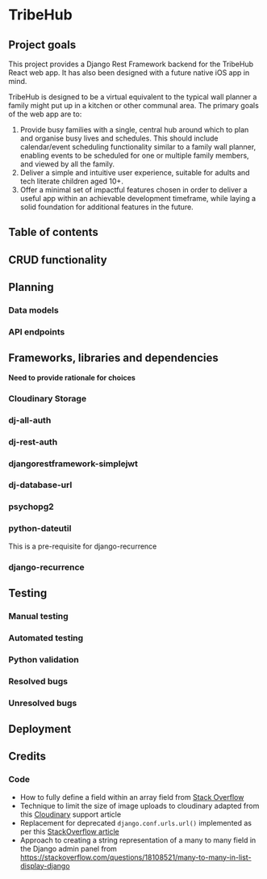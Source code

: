 # TribeHub

## Project goals

This project provides a Django Rest Framework backend for the TribeHub React web app. It has also been designed with a future native iOS app in mind.

TribeHub is designed to be a virtual equivalent to the typical wall planner a family might put up in a kitchen or other communal area. The primary goals of the web app are to:
1) Provide busy families with a single, central hub around which to plan and organise busy lives and schedules. This should include calendar/event scheduling functionality similar to a family wall planner, enabling events to be scheduled for one or multiple family members, and viewed by all the family.
2) Deliver a simple and intuitive user experience, suitable for adults and tech literate children aged 10+. 
3) Offer a minimal set of impactful features chosen in order to deliver a useful app within an achievable development timeframe, while laying a solid foundation for additional features in the future.

## Table of contents

## CRUD functionality

## Planning

### Data models

### API endpoints

## Frameworks, libraries and dependencies
**Need to provide rationale for choices**

### Cloudinary Storage

### dj-all-auth

### dj-rest-auth

### djangorestframework-simplejwt

### dj-database-url

### psychopg2

### python-dateutil

This is a pre-requisite for django-recurrence

### django-recurrence

## Testing

### Manual testing

### Automated testing

### Python validation

### Resolved bugs

### Unresolved bugs

## Deployment

## Credits

### Code

- How to fully define a field within an array field from [Stack Overflow](https://stackoverflow.com/questions/41180829/arrayfield-missing-1-required-positional-argument)
- Technique to limit the size of image uploads to cloudinary adapted from this [Cloudinary](https://support.cloudinary.com/hc/en-us/community/posts/360009752479-How-to-resize-before-uploading-pictures-in-Django) support article
- Replacement for deprecated `django.conf.urls.url()` implemented as per this [StackOverflow article](https://stackoverflow.com/questions/70319606/importerror-cannot-import-name-url-from-django-conf-urls-after-upgrading-to)
- Approach to creating a string representation of a many to many field in the Django admin panel from https://stackoverflow.com/questions/18108521/many-to-many-in-list-display-django

